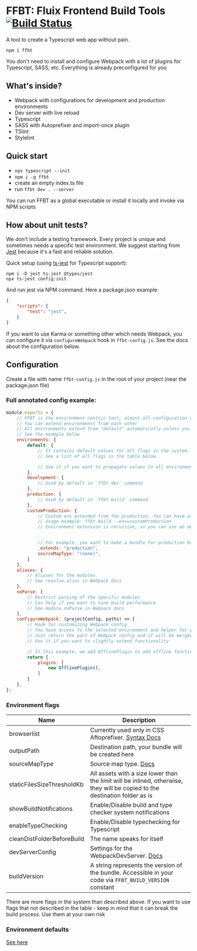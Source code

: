 # FFBT: Fluix Frontend Build Tools [![Build Status](https://travis-ci.org/fluix/ffbt.svg?branch=master)](https://travis-ci.org/fluix/ffbt)

A tool to create a Typescript web app without pain. 

`npm i ffbt`

You don't need to install and configure Webpack with a lot of plugins for Typescript, SASS, etc. 
Everything is already preconfigured for you

## What's inside?
- Webpack with configurations for development and production environments
- Dev server with live reload
- Typescript
- SASS with Autoprefixer and import-once plugin
- TSlint
- Stylelint

## Quick start
- `npx typescript --init`
- `npm i -g ffbt`
- create an empty index.ts file
- run `ffbt dev . --server`

You can run FFBT as a global executable or install it locally and invoke via NPM scripts

## How about unit tests?
We don't include a testing framework. Every project is unique and sometimes needs a specific test environment. 
We suggest starting from [Jest](https://jestjs.io/) because it's a fast and reliable solution.

Quick setup (using [ts-jest](https://github.com/kulshekhar/ts-jest) for Typescript support):
```
npm i -D jest ts-jest @types/jest
npx ts-jest config:init
```
And run jest via NPM command. Here a package.json example:
```json
{
    "scripts": {
        "test": "jest",
    }
}
```

If you want to use Karma or something other which needs Webpack, you can configure it via `configureWebpack` hook in `ffbt-config.js`. See the docs about the configuration below.

## Configuration
Create a file with name `ffbt-config.js` in the root of your project (near the package.json file)

### Full annotated config example:
```javascript
module.exports = {
    // FFBT is the environment-centric tool, almost all configuration describes in environments
    // You can extend environments from each other
    // All environments extend from "default" automatically unless you specify "_extends" property.
    // See the example below
    environments: {
        default: {
            // It contains default values for all flags in the system.
            // See a list of all flags in the table below.

            // Use it if you want to propagate values to all environments
        },
        development: {
            // Used by default in `ffbt dev` command
        },
        production: {
            // Used by default in `ffbt build` command
        },
        customProduction: {
            // Custom env extended from the production. You can have as many custom envs as you need
            // Usage example: ffbt build --env=customProduction
            // Environment extension is recursive, so you can use an object with deep nesting and everything will be OK


            // For example, you want to make a bundle for production but without source maps
            _extends: "production",
            sourceMapType: "(none)",
        }
    },
    aliases: {
        // Aliases for the modules
        // See resolve.alias in Webpack docs
    },
    noParse: [
        // Restrict parsing of the specific modules
        // Can help if you want to tune build performance
        // See module.noParse in Webpack docs
    ],
    configureWebpack: (projectConfig, paths) => {
        // Hook for customizing Webpack config
        // You have access to the selected environment and helper for path calculation
        // Just return the part of Webpack config and it will be merged with the main config automatically
        // Use it if you want to slightly extend functionality

        // In this example, we add OfflinePlugin to add offline functionality to your app
        return {
            plugins: [
                new OfflinePlugin(),
            ]
        }
    },
};

```

### Environment flags
Name | Description
--- | --- 
browserlist |  Currently used only in CSS Aftoprefixer. [Syntax Docs](https://github.com/browserslist/browserslist#full-list)
outputPath | Destination path, your bundle will be created here
sourceMapType | Source map type. [Docs](https://webpack.js.org/configuration/devtool/#devtool)
staticFilesSizeThresholdKb | All assets with a size lower than the limit will be inlined, otherwise, they will be copied to the destination folder as is
showBuildNotifications | Enable/Disable build and type checker system notifications
enableTypeChecking | Enable/Disable typechecking for Typescript
cleanDistFolderBeforeBuild | The name speaks for itself
devServerConfig | Settings for the WebpackDevServer. [Docs](https://webpack.js.org/configuration/dev-server/)
buildVersion | A string represents the version of the bundle. Accessible in your code via `FFBT_BUILD_VERSION` constant

There are more flags in the system than described above. If you want to use flags that not described in the table - keep in mind that it can break the build process. Use them at your own risk

### Environment defaults
[See here](https://github.com/fluix/ffbt/blob/master/src/project-config/default.ts)
